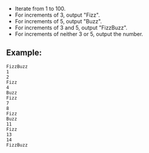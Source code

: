  - Iterate from 1 to 100.
 - For increments of 3, output "Fizz".
 - For increments of 5, output "Buzz".
 - For increments of 3 and 5, output "FizzBuzz".
 - For increments of neither 3 or 5, output the number.

## Example:

```
FizzBuzz
1
2
Fizz
4
Buzz
Fizz
7
8
Fizz
Buzz
11
Fizz
13
14
FizzBuzz
```

